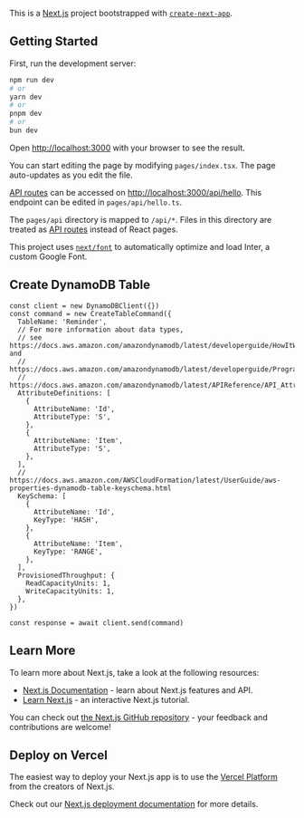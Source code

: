 This is a [Next.js](https://nextjs.org/) project bootstrapped with [`create-next-app`](https://github.com/vercel/next.js/tree/canary/packages/create-next-app).

## Getting Started

First, run the development server:

```bash
npm run dev
# or
yarn dev
# or
pnpm dev
# or
bun dev
```

Open [http://localhost:3000](http://localhost:3000) with your browser to see the result.

You can start editing the page by modifying `pages/index.tsx`. The page auto-updates as you edit the file.

[API routes](https://nextjs.org/docs/api-routes/introduction) can be accessed on [http://localhost:3000/api/hello](http://localhost:3000/api/hello). This endpoint can be edited in `pages/api/hello.ts`.

The `pages/api` directory is mapped to `/api/*`. Files in this directory are treated as [API routes](https://nextjs.org/docs/api-routes/introduction) instead of React pages.

This project uses [`next/font`](https://nextjs.org/docs/basic-features/font-optimization) to automatically optimize and load Inter, a custom Google Font.

## Create DynamoDB Table
```
const client = new DynamoDBClient({})
const command = new CreateTableCommand({
  TableName: 'Reminder',
  // For more information about data types,
  // see https://docs.aws.amazon.com/amazondynamodb/latest/developerguide/HowItWorks.NamingRulesDataTypes.html#HowItWorks.DataTypes and
  // https://docs.aws.amazon.com/amazondynamodb/latest/developerguide/Programming.LowLevelAPI.html#Programming.LowLevelAPI.DataTypeDescriptors
  // https://docs.aws.amazon.com/amazondynamodb/latest/APIReference/API_AttributeDefinition.html
  AttributeDefinitions: [
    {
      AttributeName: 'Id',
      AttributeType: 'S',
    },
    {
      AttributeName: 'Item',
      AttributeType: 'S',
    },
  ],
  // https://docs.aws.amazon.com/AWSCloudFormation/latest/UserGuide/aws-properties-dynamodb-table-keyschema.html
  KeySchema: [
    {
      AttributeName: 'Id',
      KeyType: 'HASH',
    },
    {
      AttributeName: 'Item',
      KeyType: 'RANGE',
    },
  ],
  ProvisionedThroughput: {
    ReadCapacityUnits: 1,
    WriteCapacityUnits: 1,
  },
})

const response = await client.send(command)
```

## Learn More

To learn more about Next.js, take a look at the following resources:

- [Next.js Documentation](https://nextjs.org/docs) - learn about Next.js features and API.
- [Learn Next.js](https://nextjs.org/learn) - an interactive Next.js tutorial.

You can check out [the Next.js GitHub repository](https://github.com/vercel/next.js/) - your feedback and contributions are welcome!

## Deploy on Vercel

The easiest way to deploy your Next.js app is to use the [Vercel Platform](https://vercel.com/new?utm_medium=default-template&filter=next.js&utm_source=create-next-app&utm_campaign=create-next-app-readme) from the creators of Next.js.

Check out our [Next.js deployment documentation](https://nextjs.org/docs/deployment) for more details.

